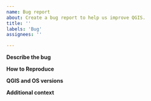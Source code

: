 ```yaml
---
name: Bug report
about: Create a bug report to help us improve QGIS.
title: ''
labels: 'Bug'
assignees: ''

---
```

<!--
IMPORTANT: Do NOT use GitHub to post any questions or support requests!
           They will be closed immediately and ignored.

Questions should go to the qgis-user mailing list at https://lists.osgeo.org/mailman/listinfo/qgis-user
or other support forums such as https://gis.stackexchange.com/. GitHub issues are for bug reports and suggestions for new features.

Bug fixing and feature development is a community responsibility, and not the responsibility of the QGIS project alone.
If this bug report or feature request is high-priority for you, we suggest engaging a QGIS developer or support organisation and financially sponsoring a fix

Checklist before submitting

- [ ] Search through existing issue reports and gis.stackexchange.com to check whether the issue already exists
- [ ] Test with a [clean new user profile](https://docs.qgis.org/testing/en/docs/user_manual/introduction/qgis_configuration.html?highlight=profile#working-with-user-profiles).
- [ ] Create a light and self-contained sample dataset and project file which demonstrates the issue

If the issue concerns a **third party plugin**, then it **cannot** be fixed by the QGIS team. Please raise your issue in the dedicated bug tracker for that specific plugin (as listed in the plugin's description). -->

**Describe the bug**
<!-- A clear and concise description of what the bug is. -->

**How to Reproduce**

<!-- Steps, sample datasets and qgis project file to reproduce the behavior. Screencasts or screenshots welcome

1. Go to '...'
2. Click on '....'
3. Scroll down to '....'
4. See error -->

**QGIS and OS versions**

<!-- In the QGIS menu help/about, click in the dialog, Ctrl+A and then Ctrl+C. Finally paste here -->

**Additional context**

<!-- Add any other context about the problem here. -->
